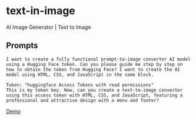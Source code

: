 # text-in-image
AI Image Generator | Text to Image

## Prompts
```
I want to create a fully functional prompt-to-image converter AI model using a Hugging Face token. Can you please guide me step by step on how to obtain the token from Hugging Face? I want to create the AI model using HTML, CSS, and JavaScript in the same block.

```
```
Token: "huggingface Access Tokens with read permissions"
This is my token key. Now, can you create a text-to-image converter using this access token with HTML, CSS, and JavaScript, featuring a professional and attractive design with a menu and footer?
```

[Demo](https://a1iraxa.github.io/text-in-image/)
